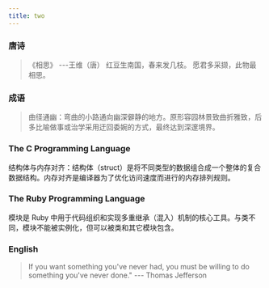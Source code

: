 ```yaml
---
title: two
---
```


### 唐诗
> 《相思》 ---王维（唐）
> 红豆生南国，春来发几枝。
> 愿君多采撷，此物最相思。

### 成语
> 曲径通幽：弯曲的小路通向幽深僻静的地方。原形容园林景致曲折雅致，后多比喻做事或治学采用迂回委婉的方式，最终达到深邃境界。

### The C Programming Language
结构体与内存对齐：结构体（struct）是将不同类型的数据组合成一个整体的复合数据结构。内存对齐是编译器为了优化访问速度而进行的内存排列规则。

### The Ruby Programming Language
模块是 Ruby 中用于代码组织和实现多重继承（混入）机制的核心工具。与类不同，模块不能被实例化，但可以被类和其它模块包含。

### English
> If you want something you've never had, you must be willing to do something you've never done."  --- Thomas Jefferson
